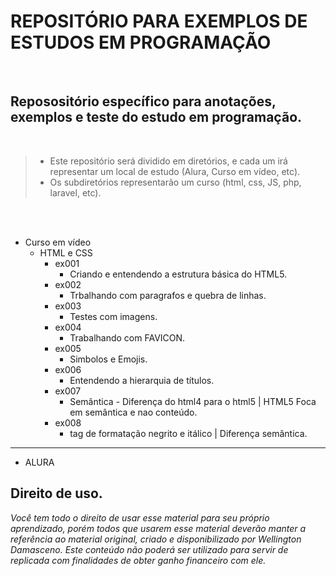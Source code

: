 # REPOSITÓRIO PARA EXEMPLOS DE ESTUDOS EM PROGRAMAÇÃO
<br>

**Reposositório específico para anotações, exemplos e teste do estudo em programação.**
--

<br>

> - Este repositório será dividido em diretórios, e cada um irá representar um local de estudo (Alura, Curso em vídeo, etc).
> - Os subdiretórios representarão um curso (html, css, JS, php, laravel, etc).

<br>
<br>

- Curso em vídeo
  - HTML e CSS
    - ex001
      - Criando e entendendo a estrutura básica do HTML5.
    - ex002
      - Trbalhando com paragrafos e quebra de linhas. 
    - ex003
      - Testes com imagens.
    - ex004
      - Trabalhando com FAVICON.
    - ex005
      - Simbolos e Emojis.
    - ex006
      - Entendendo a hierarquia de títulos.
    - ex007
      - Semântica - Diferença do html4 para o html5 | HTML5 Foca em semântica e nao conteúdo.
    - ex008
      - tag de formatação negrito e itálico | Diferença semântica.


<hr>

- ALURA

Direito de uso.
--

_Você tem todo o direito de usar esse material para seu próprio aprendizado, porém todos que usarem esse material deverão manter a referência ao material original, criado e disponibilizado por Wellington Damasceno. Este conteúdo não poderá ser utilizado para servir de replicada com finalidades de obter ganho financeiro com ele._
